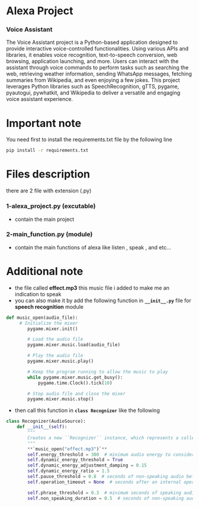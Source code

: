 # Alexa Project

### Voice Assistant
The Voice Assistant project is a Python-based application designed to provide interactive voice-controlled functionalities. Using various APIs and libraries, it enables voice recognition, text-to-speech conversion, web browsing, application launching, and more. Users can interact with the assistant through voice commands to perform tasks such as searching the web, retrieving weather information, sending WhatsApp messages, fetching summaries from Wikipedia, and even enjoying a few jokes. This project leverages Python libraries such as SpeechRecognition, gTTS, pygame, pyautogui, pywhatkit, and Wikipedia to deliver a versatile and engaging voice assistant experience.

# Important note
You need first to install the requirements.txt file by the following line
```bash
pip install -r requirements.txt 
```
# Files description
there are 2 file with extension (.py)
### 1-alexa_project.py (excutable)
- contain the main project
### 2-main_function.py (module)
- contain the main functions of alexa like listen , speak , and etc...

# Additional note
- the file called __effect.mp3__ this  music file i added to make me an indication to speak
- you can also  make it by add the following function in **`__init__.py`** file for __speech recognition__ module 
```python
def music_open(audio_file):
     # Initialize the mixer
        pygame.mixer.init()

        # Load the audio file
        pygame.mixer.music.load(audio_file)

        # Play the audio file
        pygame.mixer.music.play()

        # Keep the program running to allow the music to play
        while pygame.mixer.music.get_busy():
            pygame.time.Clock().tick(10)

        # Stop audio file and close the mixer
        pygame.mixer.music.stop()
```
- then call this function in **`class Recognizer`** like the following
```python
class Recognizer(AudioSource):
    def __init__(self):
        """
        Creates a new ``Recognizer`` instance, which represents a collection of speech recognition functionality.
        """
        **`music_open("effect.mp3")`**
        self.energy_threshold = 300  # minimum audio energy to consider for recording
        self.dynamic_energy_threshold = True
        self.dynamic_energy_adjustment_damping = 0.15
        self.dynamic_energy_ratio = 1.5
        self.pause_threshold = 0.8  # seconds of non-speaking audio before a phrase is considered complete
        self.operation_timeout = None  # seconds after an internal operation (e.g., an API request) starts before it times out, or ``None`` for no timeout

        self.phrase_threshold = 0.3  # minimum seconds of speaking audio before we consider the speaking audio a phrase - values below this are ignored (for filtering out clicks and pops)
        self.non_speaking_duration = 0.5  # seconds of non-speaking audio to keep on both sides of the recording
```
 




